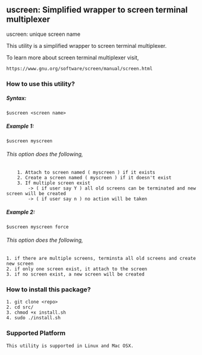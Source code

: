 ## uscreen: Simplified wrapper to screen terminal multiplexer 

uscreen: unique screen name

This utility is a simplified wrapper to screen terminal multiplexer. 

To learn more about screen terminal multiplexer visit,

	https://www.gnu.org/software/screen/manual/screen.html


### How to use this utility?

##### Syntax:

	$uscreen <screen name>

##### Example 1:

	$uscreen myscreen

###### This option does the following, 
	
		1. Attach to screen named ( myscreen ) if it exists
 		2. Create a screen named ( myscreen ) if it doesn't exist
		3. If multiple screen exist 
			-> ( if user say Y ) all old screens can be terminated and new screen will be created
			-> ( if user say n ) no action will be taken

##### Example 2:

	$uscreen myscreen force

###### This option does the following, 
	
	1. if there are multiple screens, terminsta all old screens and create new screen
	2. if only one screen exist, it attach to the screen
	3. if no screen exist, a new screen will be created

### How to install this package?

	1. git clone <repo>
	2. cd src/
	3. chmod +x install.sh
	4. sudo ./install.sh

### Supported Platform

	This utility is supported in Linux and Mac OSX.

